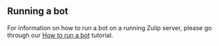 ## Running a bot

For information on how to run a bot on a running Zulip server, please
go through our [How to run a bot][1] tutorial.

[1]: https://zulip.readthedocs.io/en/latest/bots-guide.html#how-to-run-a-bot
